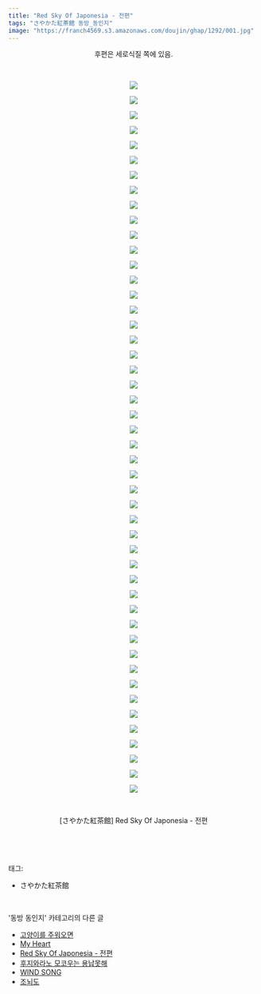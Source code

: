 ```yaml
---
title: "Red Sky Of Japonesia - 전편"
tags: "さやかた紅茶館 동방_동인지"
image: "https://franch4569.s3.amazonaws.com/doujin/ghap/1292/001.jpg"
---
```

<div class="article">
<p style="text-align: center; clear: none; float: none;">후편은 세로식질 쪽에 있음.</p>
<p style="text-align: center; clear: none; float: none;"><br/></p>
<p style="text-align: center; clear: none; float: none;"><img src="{{ site.imgserver2 }}/ghap/1292/001.jpg"/></p>
<p style="text-align: center; clear: none; float: none;"><img src="{{ site.imgserver2 }}/ghap/1292/002.jpg"/></p>
<p style="text-align: center; clear: none; float: none;"><img src="{{ site.imgserver2 }}/ghap/1292/003.jpg"/></p>
<p style="text-align: center; clear: none; float: none;"><img src="{{ site.imgserver2 }}/ghap/1292/004.jpg"/></p>
<p style="text-align: center; clear: none; float: none;"><img src="{{ site.imgserver2 }}/ghap/1292/005.jpg"/></p>
<p style="text-align: center; clear: none; float: none;"><img src="{{ site.imgserver2 }}/ghap/1292/006.jpg"/></p>
<p style="text-align: center; clear: none; float: none;"><img src="{{ site.imgserver2 }}/ghap/1292/007.jpg"/></p>
<p style="text-align: center; clear: none; float: none;"><img src="{{ site.imgserver2 }}/ghap/1292/008.jpg"/></p>
<p style="text-align: center; clear: none; float: none;"><img src="{{ site.imgserver2 }}/ghap/1292/009.jpg"/></p>
<p style="text-align: center; clear: none; float: none;"><img src="{{ site.imgserver2 }}/ghap/1292/010.jpg"/></p>
<p style="text-align: center; clear: none; float: none;"><img src="{{ site.imgserver2 }}/ghap/1292/011.jpg"/></p>
<p style="text-align: center; clear: none; float: none;"><img src="{{ site.imgserver2 }}/ghap/1292/012.jpg"/></p>
<p style="text-align: center; clear: none; float: none;"><img src="{{ site.imgserver2 }}/ghap/1292/013.jpg"/></p>
<p style="text-align: center; clear: none; float: none;"><img src="{{ site.imgserver2 }}/ghap/1292/014.jpg"/></p>
<p style="text-align: center; clear: none; float: none;"><img src="{{ site.imgserver2 }}/ghap/1292/015.jpg"/></p>
<p style="text-align: center; clear: none; float: none;"><img src="{{ site.imgserver2 }}/ghap/1292/016.jpg"/></p>
<p style="text-align: center; clear: none; float: none;"><img src="{{ site.imgserver2 }}/ghap/1292/017.jpg"/></p>
<p style="text-align: center; clear: none; float: none;"><img src="{{ site.imgserver2 }}/ghap/1292/018.jpg"/></p>
<p style="text-align: center; clear: none; float: none;"><img src="{{ site.imgserver2 }}/ghap/1292/019.jpg"/></p>
<p style="text-align: center; clear: none; float: none;"><img src="{{ site.imgserver2 }}/ghap/1292/020.jpg"/></p>
<p style="text-align: center; clear: none; float: none;"><img src="{{ site.imgserver2 }}/ghap/1292/021.jpg"/></p>
<p style="text-align: center; clear: none; float: none;"><img src="{{ site.imgserver2 }}/ghap/1292/022.jpg"/></p>
<p style="text-align: center; clear: none; float: none;"><img src="{{ site.imgserver2 }}/ghap/1292/023.jpg"/></p>
<p style="text-align: center; clear: none; float: none;"><img src="{{ site.imgserver2 }}/ghap/1292/024.jpg"/></p>
<p style="text-align: center; clear: none; float: none;"><img src="{{ site.imgserver2 }}/ghap/1292/025.jpg"/></p>
<p style="text-align: center; clear: none; float: none;"><img src="{{ site.imgserver2 }}/ghap/1292/026.jpg"/></p>
<p style="text-align: center; clear: none; float: none;"><img src="{{ site.imgserver2 }}/ghap/1292/027.jpg"/></p>
<p style="text-align: center; clear: none; float: none;"><img src="{{ site.imgserver2 }}/ghap/1292/028.jpg"/></p>
<p style="text-align: center; clear: none; float: none;"><img src="{{ site.imgserver2 }}/ghap/1292/029.jpg"/></p>
<p style="text-align: center; clear: none; float: none;"><img src="{{ site.imgserver2 }}/ghap/1292/030.jpg"/></p>
<p style="text-align: center; clear: none; float: none;"><img src="{{ site.imgserver2 }}/ghap/1292/031.jpg"/></p>
<p style="text-align: center; clear: none; float: none;"><img src="{{ site.imgserver2 }}/ghap/1292/032.jpg"/></p>
<p style="text-align: center; clear: none; float: none;"><img src="{{ site.imgserver2 }}/ghap/1292/033.jpg"/></p>
<p style="text-align: center; clear: none; float: none;"><img src="{{ site.imgserver2 }}/ghap/1292/034.jpg"/></p>
<p style="text-align: center; clear: none; float: none;"><img src="{{ site.imgserver2 }}/ghap/1292/035.jpg"/></p>
<p style="text-align: center; clear: none; float: none;"><img src="{{ site.imgserver2 }}/ghap/1292/036.jpg"/></p>
<p style="text-align: center; clear: none; float: none;"><img src="{{ site.imgserver2 }}/ghap/1292/037.jpg"/></p>
<p style="text-align: center; clear: none; float: none;"><img src="{{ site.imgserver2 }}/ghap/1292/038.jpg"/></p>
<p style="text-align: center; clear: none; float: none;"><img src="{{ site.imgserver2 }}/ghap/1292/039.jpg"/></p>
<p style="text-align: center; clear: none; float: none;"><img src="{{ site.imgserver2 }}/ghap/1292/040.jpg"/></p>
<p style="text-align: center; clear: none; float: none;"><img src="{{ site.imgserver2 }}/ghap/1292/041.jpg"/></p>
<p style="text-align: center; clear: none; float: none;"><img src="{{ site.imgserver2 }}/ghap/1292/042.jpg"/></p>
<p style="text-align: center; clear: none; float: none;"><img src="{{ site.imgserver2 }}/ghap/1292/043.jpg"/></p>
<p style="text-align: center; clear: none; float: none;"><img src="{{ site.imgserver2 }}/ghap/1292/044.jpg"/></p>
<p style="text-align: center; clear: none; float: none;"><img src="{{ site.imgserver2 }}/ghap/1292/045.jpg"/></p>
<p style="text-align: center; clear: none; float: none;"><img src="{{ site.imgserver2 }}/ghap/1292/046.jpg"/></p>
<p style="text-align: center; clear: none; float: none;"><img src="{{ site.imgserver2 }}/ghap/1292/047.jpg"/></p>
<p style="text-align: center; clear: none; float: none;"><img src="{{ site.imgserver2 }}/ghap/1292/048.jpg"/></p>
<p style="text-align: center; clear: none; float: none;"><br/></p>
<p style="text-align: center; clear: none; float: none;">[さやかた紅茶館] Red Sky Of Japonesia - 전편</p>
<p><br/></p>
</div><br/>
<div class="tagTrail">
<p>태그: </p>
<ul>
<li>さやかた紅茶館</li>
</ul>
</div><br/>
<div class="another">
<p>'동방 동인지' 카테고리의 다른 글</p>
<ul>
<li><a href="/ghap_1296">고양이를 주워오면</a></li>
<li><a href="/ghap_1294">My Heart</a></li>
<li><a href="/ghap_1292">Red Sky Of Japonesia - 전편</a></li>
<li><a href="/ghap_1290">후지와라노 모코우는 용납못해</a></li>
<li><a href="/ghap_1289">WIND SONG</a></li>
<li><a href="/ghap_1288">조뇌도</a></li>
</ul>
</div><br/>
<div class="cb_module cb_fluid">
<div class="cb_wrt cb_profile">
</div><!-- commentList close -->
</div><br/>
